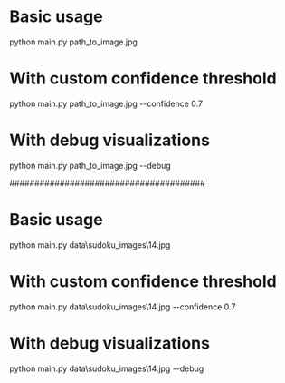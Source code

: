 # Basic usage
python main.py path_to_image.jpg

# With custom confidence threshold
python main.py path_to_image.jpg --confidence 0.7

# With debug visualizations
python main.py path_to_image.jpg --debug

#######################################
# Basic usage
python main.py data\sudoku_images\14.jpg

# With custom confidence threshold
python main.py data\sudoku_images\14.jpg --confidence 0.7

# With debug visualizations
python main.py data\sudoku_images\14.jpg --debug